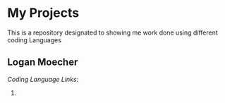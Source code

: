 # My Projects 
This is a repository designated to showing me work done using different coding Languages

## Logan Moecher

*Coding Language Links:*

1. 

